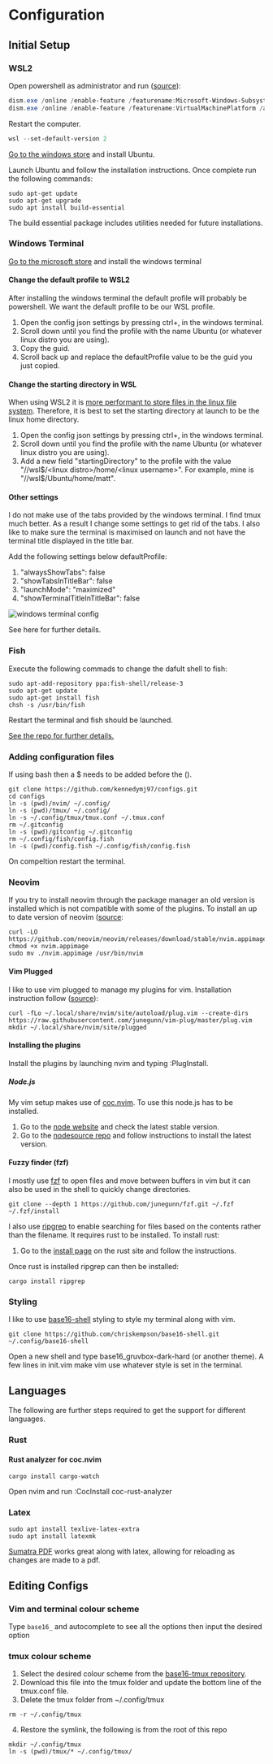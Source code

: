 # Configuration

## Initial Setup

### WSL2

Open powershell as administrator and run ([source](https://docs.microsoft.com/en-us/windows/wsl/install-win10)):
```powershell
dism.exe /online /enable-feature /featurename:Microsoft-Windows-Subsystem-Linux /all /norestart
dism.exe /online /enable-feature /featurename:VirtualMachinePlatform /all /norestart
```
Restart the computer.
```powershell
wsl --set-default-version 2
```

[Go to the windows store](https://aka.ms/wslstore) and install Ubuntu.

Launch Ubuntu and follow the installation instructions. Once complete run the following commands:

```shell
sudo apt-get update
sudo apt-get upgrade
sudo apt install build-essential
```

The build essential package includes utilities needed for future installations.

### Windows Terminal
[Go to the microsoft store](https://aka.ms/windowsterminal) and install the windows terminal


#### Change the default profile to WSL2
After installing the windows terminal the default profile will probably be powershell. We want the default profile to be our WSL profile.

1. Open the config json settings by pressing ctrl+, in the windows terminal.
2. Scroll down until you find the profile with the name Ubuntu (or whatever linux distro you are using).
3. Copy the guid.
4. Scroll back up and replace the defaultProfile value to be the guid you just copied.

#### Change the starting directory in WSL
When using WSL2 it is [more performant to store files in the linux file system](https://docs.microsoft.com/en-us/windows/wsl/compare-versions). Therefore, it is best to set the starting directory at launch to be the linux home directory.  

1. Open the config json settings by pressing ctrl+, in the windows terminal.
2. Scroll down until you find the profile with the name Ubuntu (or whatever linux distro you are using).
3. Add a new field "startingDirectory" to the profile with the value "//wsl$/<linux distro>/home/<linux username>". For example, mine is "//wsl$/Ubuntu/home/matt".

#### Other settings
I do not make use of the tabs provided by the windows terminal. I find tmux much better. As a result I change some settings to get rid of the tabs. I also like to make sure the terminal is maximised on launch and not have the terminal title displayed in the title bar.

Add the following settings below defaultProfile:
1. "alwaysShowTabs": false
2. "showTabsInTitleBar": false
3. "launchMode": "maximized"
4. "showTerminalTitleInTitleBar": false

![windows terminal config](./images/windows-terminal-config.png)

See here for further details.

### Fish
Execute the following commads to change the dafult shell to fish:

```shell
sudo apt-add-repository ppa:fish-shell/release-3
sudo apt-get update
sudo apt-get install fish
chsh -s /usr/bin/fish
```

Restart the terminal and fish should be launched.

[See the repo for further details.](https://github.com/fish-shell/fish-shell)

### Adding configuration files
If using bash then a $ needs to be added before the ().
```shell
git clone https://github.com/kennedymj97/configs.git
cd configs
ln -s (pwd)/nvim/ ~/.config/
ln -s (pwd)/tmux/ ~/.config/
ln -s ~/.config/tmux/tmux.conf ~/.tmux.conf
rm ~/.gitconfig
ln -s (pwd)/gitconfig ~/.gitconfig
rm ~/.config/fish/config.fish
ln -s (pwd)/config.fish ~/.config/fish/config.fish
```
On compeltion restart the terminal.

### Neovim
If you try to install neovim through the package manager an old version is installed which is not compatible with some of the plugins. To install an up to date version of neovim ([source](https://github.com/neovim/neovim/wiki/Installing-Neovim):

```shell
curl -LO https://github.com/neovim/neovim/releases/download/stable/nvim.appimage
chmod +x nvim.appimage
sudo mv ./nvim.appimage /usr/bin/nvim
```

#### Vim Plugged
I like to use vim plugged to manage my plugins for vim. Installation instruction follow ([source](https://github.com/neovim/neovim/wiki/Installing-Neovim)):
```shell
curl -fLo ~/.local/share/nvim/site/autoload/plug.vim --create-dirs https://raw.githubusercontent.com/junegunn/vim-plug/master/plug.vim
mkdir ~/.local/share/nvim/site/plugged
```

#### Installing the plugins
Install the plugins by launching nvim and typing :PlugInstall.

##### Node.js
My vim setup makes use of [coc.nvim](https://github.com/neoclide/coc.nvim). To use this node.js has to be installed.

1. Go to the [node website](https://www.nodejs.org/en/) and check the latest stable version.
2. Go to the [nodesource repo](https://github.com/nodesource/distributions#deb) and follow instructions to install the latest version.

#### Fuzzy finder (fzf)
I mostly use [fzf](https://github.com/neoclide/coc.nvim) to open files and move between buffers in vim but it can also be used in the shell to quickly change directories.  

```shell
git clone --depth 1 https://github.com/junegunn/fzf.git ~/.fzf
~/.fzf/install
```

I also use [ripgrep](https://github.com/BurntSushi/ripgrep) to enable searching for files based on the contents rather than the filename. It requires rust to be installed. To install rust:

1. Go to the [install page](https://www.rust-lang.org/tools/install) on the rust site and follow the instructions.

Once rust is installed ripgrep can then be installed:

```shell
cargo install ripgrep
```

### Styling
I like to use [base16-shell](https://github.com/chriskempson/base16-shell) styling to style my terminal along with vim.

```shell
git clone https://github.com/chriskempson/base16-shell.git ~/.config/base16-shell
```

Open a new shell and type base16_gruvbox-dark-hard (or another theme). A few lines in init.vim make vim use whatever style is set in the terminal.

## Languages
The following are further steps required to get the support for different languages.

### Rust
#### Rust analyzer for coc.nvim
```shell
cargo install cargo-watch
```
Open nvim and run :CocInstall coc-rust-analyzer

### Latex

```shell
sudo apt install texlive-latex-extra
sudo apt install latexmk
```

[Sumatra PDF](https://www.sumatrapdfreader.org/free-pdf-reader.html) works great along with latex, allowing for reloading as changes are made to a pdf.

## Editing Configs

### Vim and terminal colour scheme
Type `base16_` and autocomplete to see all the options then input the desired option

### tmux colour scheme
1. Select the desired colour scheme from the [base16-tmux repository](https://github.com/mattdavis90/base16-tmux/tree/master/colors). 
2. Download this file into the tmux folder and update the bottom line of the tmux.conf file.
3. Delete the tmux folder from ~/.config/tmux
```shell
rm -r ~/.config/tmux
```
4. Restore the symlink, the following is from the root of this repo
```shell
mkdir ~/.config/tmux
ln -s (pwd)/tmux/* ~/.config/tmux/
```

